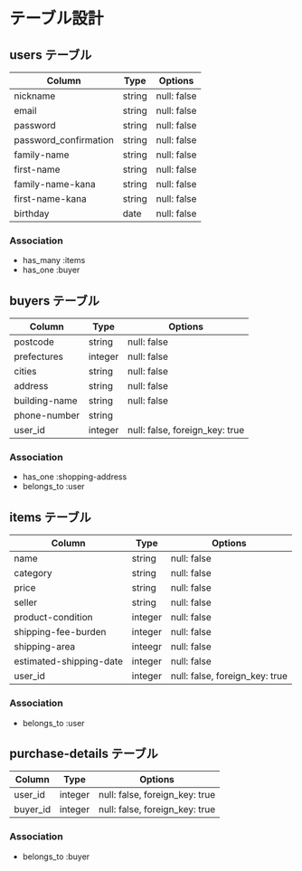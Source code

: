 # テーブル設計

## users テーブル

| Column                | Type   | Options     |
| --------------------- | ------ | ----------- |
| nickname              | string | null: false |
| email                 | string | null: false |
| password              | string | null: false |
| password_confirmation | string | null: false |
| family-name           | string | null: false |
| first-name            | string | null: false |
| family-name-kana      | string | null: false |
| first-name-kana       | string | null: false |
| birthday              | date   | null: false |

### Association

- has_many :items
- has_one :buyer

## buyers テーブル

| Column             | Type     | Options                        |
| -------------      | -------  | ------------------------------ |
| postcode           | string   | null: false                    |
| prefectures        | integer  | null: false                    |
| cities             | string   | null: false                    |
| address            | string   | null: false                    |
| building-name      | string   | null: false                    |
| phone-number       | string   |                                |
| user_id            | integer  | null: false, foreign_key: true |

### Association

- has_one :shopping-address
- belongs_to :user

## items テーブル

| Column                  | Type    | Options                       |
| ------------------------| ------  | ----------------------------- |
| name                    | string  | null: false                   |
| category                | string  | null: false                   |
| price                   | string  | null: false                   |
| seller                  | string  | null: false                   |
| product-condition       | integer | null: false                   |
| shipping-fee-burden     | integer | null: false                   |
| shipping-area           | inteegr | null: false                   |
| estimated-shipping-date | integer | null: false                   |
| user_id                 | integer | null: false, foreign_key: true|

### Association

- belongs_to :user

## purchase-details テーブル

| Column              | Type     | Options                       |
| ------------------- | -------- | ------------------------------|
| user_id             | integer  | null: false, foreign_key: true|
| buyer_id            | integer  | null: false, foreign_key: true|



### Association

- belongs_to :buyer